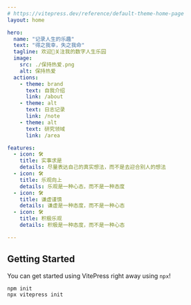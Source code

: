 ```yaml
---
# https://vitepress.dev/reference/default-theme-home-page
layout: home

hero:
  name: "记录人生的乐趣"
  text: "得之我幸，失之我命"
  tagline: 欢迎👏关注我的数字人生乐园
  image:
    src: ./保持热爱.png
    alt: 保持热爱
  actions:
    - theme: brand
      text: 自我介绍
      link: /about
    - theme: alt
      text: 日志记录
      link: /note
    - theme: alt
      text: 研究领域
      link: /area

features:
  - icon: 🛠️
    title: 实事求是
    details: 尽量表达自己的真实想法，而不是去迎合别人的想法
  - icon: 🛠️
    title: 乐观向上
    details: 乐观是一种心态，而不是一种态度
  - icon: 🛠️
    title: 谦虚谨慎
    details: 谦虚是一种态度，而不是一种心态
  - icon: 🛠️
    title: 积极乐观
    details: 积极是一种态度，而不是一种心态

---
```


## Getting Started

You can get started using VitePress right away using `npx`!

```sh
npm init
npx vitepress init
```
